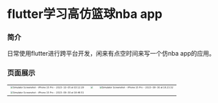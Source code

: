 # flutter学习高仿篮球nba app

### 简介

日常使用flutter进行跨平台开发，闲来有点空时间来写一个仿nba app的应用。

### 页面展示

|                                                              |                                                              |                                                              |
| :----------------------------------------------------------: | :----------------------------------------------------------: | :----------------------------------------------------------: |
| <img src="https://s2.loli.net/2023/10/05/74SULAoTrXO1wcZ.png" alt="Simulator Screenshot - iPhone 15 Pro - 2023-10-05 at 03.12.29" style="zoom: 33%;" /> | <img src="https://s2.loli.net/2023/10/05/smK9cLqhglTHJV7.png" style="zoom: 33%;" /> | <img src="https://s2.loli.net/2023/09/30/FpVYAU5H9s7xwGa.png" alt="Simulator Screenshot - iPhone 15 Pro - 2023-09-30 at 18.23.32" style="zoom: 33%;" /> |
| <img src="https://s2.loli.net/2023/09/30/VSYBNnEdT4hlZKq.png" alt="Simulator Screenshot - iPhone 15 Pro - 2023-09-30 at 18.48.51" style="zoom: 33%;" /> |                                                              |                                                              |






